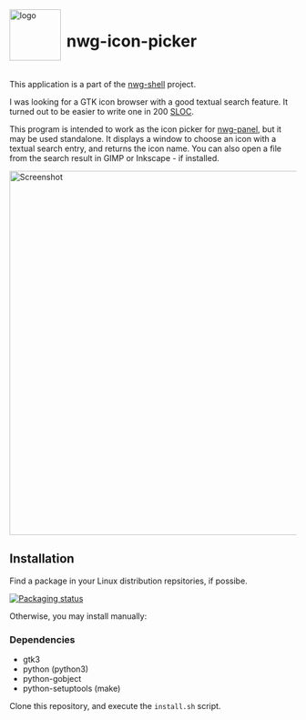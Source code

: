 <img src="https://github.com/nwg-piotr/nwg-icon-picker/assets/20579136/c6d045d4-f671-4aaf-a1ff-4cadab79b62c" width="90" style="margin-right:10px" align=left alt="logo">
<H1>nwg-icon-picker</H1><br>

This application is a part of the [nwg-shell](https://nwg-piotr.github.io/nwg-shell) project.

I was looking for a GTK icon browser with a good textual search feature. It turned out to be easier to write one in 
200 [SLOC](https://en.wikipedia.org/wiki/Source_lines_of_code).

This program is intended to work as the icon picker for [nwg-panel](https://github.com/nwg-piotr/nwg-panel), 
but it may be used standalone. It displays a window to choose an icon with a textual search entry, and returns the icon 
name. You can also open a file from the search result in GIMP or Inkscape - if installed.

<img src="https://github.com/nwg-piotr/nwg-icon-picker/assets/20579136/0fae642c-0c78-4a67-b42f-949a30de5710" width=640 alt="Screenshot"><br>

## Installation

Find a package in your Linux distribution repsitories, if possibe.

[![Packaging status](https://repology.org/badge/vertical-allrepos/nwg-icon-picker.svg)](https://repology.org/project/nwg-icon-picker/versions)

Otherwise, you may install manually:

### Dependencies

- gtk3
- python (python3)
- python-gobject
- python-setuptools (make)

Clone this repository, and execute the `install.sh` script.
